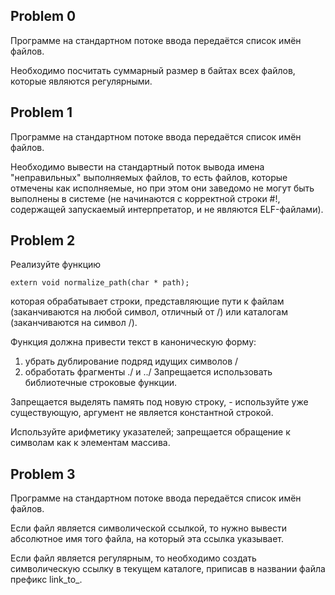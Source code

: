 ## Problem 0

Программе на стандартном потоке ввода передаётся список имён файлов.

Необходимо посчитать суммарный размер в байтах всех файлов, которые являются регулярными.

## Problem 1
Программе на стандартном потоке ввода передаётся список имён файлов.

Необходимо вывести на стандартный поток вывода имена "неправильных" выполняемых файлов, то есть файлов, которые отмечены как исполняемые, но при этом они заведомо не могут быть выполнены в системе (не начинаются с корректной строки #!, содержащей запускаемый интерпретатор, и не являются ELF-файлами).

## Problem 2
Реализуйте функцию

```
extern void normalize_path(char * path);
```
которая обрабатывает строки, представляющие пути к файлам (заканчиваются на любой символ, отличный от /) или каталогам (заканчиваются на символ /).

Функция должна привести текст в каноническую форму:

1. убрать дублирование подряд идущих символов /
2. обработать фрагменты ./ и ../
Запрещается использовать библиотечные строковые функции.

Запрещается выделять память под новую строку, - используйте уже существующую, аргумент не является константной строкой.

Используйте арифметику указателей; запрещается обращение к символам как к элементам массива.

## Problem 3
Программе на стандартном потоке ввода передаётся список имён файлов.

Если файл является символической ссылкой, то нужно вывести абсолютное имя того файла, на который эта ссылка указывает.

Если файл является регулярным, то необходимо создать символическую ссылку в текущем каталоге, приписав в названии файла префикс link_to_.
